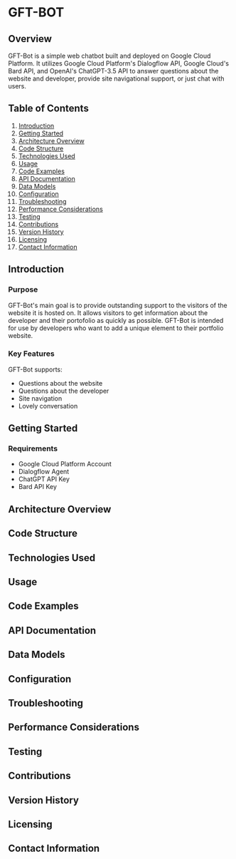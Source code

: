 # GFT-BOT

## Overview

GFT-Bot is a simple web chatbot built and deployed on Google Cloud Platform. It utilizes Google Cloud Platform's Dialogflow API, Google Cloud's Bard API, and OpenAI's ChatGPT-3.5 API to answer questions about the website and developer, provide site navigational support, or just chat with users.

<!--
## TODO

- [x] add doc temp
- [x] comment toc, if app
- [ ] research dialogflow doc
- [x] get chatgpt key
- [ ] get bard key
- [x] setup gcp proj
- [x] connect vsc to proj
- [ ] research secrets man doc
- [ ] secret man tut
- [ ] test vsc secret man
- [ ] create df agent
- [ ] design intents
- [x] write intro
- [ ] write getting started
- [ ] research disc int
-->

## Table of Contents

   1. [Introduction](#introduction)
      <!--
      - Purpose
      - Scope
      - Audience
      -->
   1. [Getting Started](#getting-started)
      <!--
      - Prerequisites
      - Installation
      - Configuration
      -->
   1. [Architecture Overview](#architecture-overview)
      <!--
      - High-level architecture diagram
      - Explanation of major components/modules
      -->
   1. [Code Structure](#code-structure)
      <!--
      - Overview of directory/file structure
      - Description of significant files/modules
      -->
   1. [Technologies Used](#technologies-used)
      <!--
      - List of programming languages, frameworks, and libraries
      - Version numbers
      -->
   1. [Usage](#usage)
      <!--
      - How to run the application
      - Available commands or options
      -->
   1. [Code Examples](#code-examples)
      <!--
      - Illustrative examples of key functionalities
      - Code snippets with explanations
      -->
   1. [API Documentation](#api-documentation)
      <!--(if applicable)-->
      <!--
      - Endpoint details
      - Request and response format
      -->
   1. [Data Models](#data-models)
      <!--(if applicable)-->
      <!--
      - Explanation of data structures used
      - Database schema (if relevant)
      -->
   1. [Configuration](#configuration)
      <!--
      - Configurable parameters and their effects
      - Configuration file formats (if used)
      -->
   1. [Troubleshooting](#troubleshooting)
      <!--
      - Common issues and their solutions
      - Error codes and messages
      -->
   1. [Performance Considerations](#performance-considerations)
      <!--(if applicable)-->
      <!--
      - Performance tips and best practices
      -->
   1. [Testing](#testing)
      <!--
      - Overview of testing approach
      - Instructions to run tests
      -->
   1. [Contributions](#contributions)
      <!--
      - Guidelines for contributing to the project
      - Code style and standards
      -->
   1. [Version History](#version-history)
      <!--
      - Changelog
      - Major updates and improvements
      -->
   1. [Licensing](#licensing)
      <!--
      - Project license information
      -->
   1. [Contact Information](#contact-information)
      <!--
      - Maintainer or author contact details
      -->

## Introduction

<!--
Provide a brief introduction to the project, outlining its purpose, scope, and target audience. Mention the key features and benefits of the project.
-->

### Purpose

GFT-Bot's main goal is to provide outstanding support to the visitors of the website it is hosted on. It allows visitors to get information about the developer and their portofolio as quickly as possible. GFT-Bot is intended for use by developers who want to add a unique element to their portfolio website.

### Key Features

GFT-Bot supports:

- Questions about the website
- Questions about the developer
- Site navigation
- Lovely conversation

## Getting Started

<!--
This section should cover the steps required to set up and run the project locally. Include information on any dependencies or prerequisites needed, along with installation and configuration instructions.
-->

### Requirements

- Google Cloud Platform Account
- Dialogflow Agent
- ChatGPT API Key
- Bard API Key

## Architecture Overview

<!--
Present a high-level overview of the project's architecture. Include a diagram illustrating the major components and their interactions.
-->

## Code Structure

<!--
Explain the organization of the project's codebase. Describe the purpose and responsibilities of significant files or modules.
-->

## Technologies Used

<!--
List the programming languages, frameworks, libraries, and tools used in the project, along with their respective versions.
-->

## Usage

<!--
Provide instructions on how to use the application. Include details on available commands, options, and parameters.
-->

## Code Examples

<!--
Offer code snippets and examples to illustrate key functionalities or demonstrate usage.
-->

## API Documentation
<!--(if applicable)-->

<!--
If the project exposes an API, provide detailed documentation for each endpoint, including request and response formats.
-->

## Data Models
<!--(if applicable)-->

<!--
If the project involves databases or data models, describe the structure of the data and database schema.
-->

## Configuration

<!--
Explain any configuration options available to customize the project's behavior.
-->

## Troubleshooting

<!--
Address common issues that users may encounter and provide solutions to resolve them.
-->

## Performance Considerations
<!--(if applicable)-->

<!--
Highlight performance-related considerations and provide tips for optimizing the application.
-->

## Testing

<!--
Explain the approach to testing the project and provide instructions to run tests.
-->

## Contributions

<!--
Specify guidelines for contributing to the project, including coding standards and how to submit changes.
-->

## Version History

<!--
Keep track of major updates, improvements, and bug fixes in the version history or changelog.
-->

## Licensing

<!--
Specify the license under which the project is distributed.
-->

## Contact Information

<!--
Provide contact details for the maintainer or author of the project.
-->